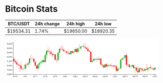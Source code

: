# Bitcoin Stats

BTC/USDT|24h change|24h high|24h low|
|---|---|---|---|
|$19534.31|1.74%|$19650.00|$18920.35|

<img src="./chart.svg">
